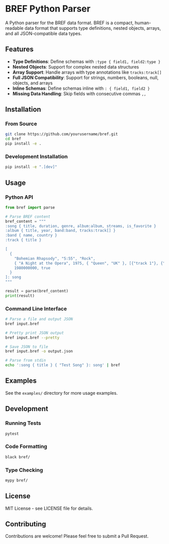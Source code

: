 # BREF Python Parser

A Python parser for the BREF data format. BREF is a compact, human-readable data format that supports type definitions, nested objects, arrays, and all JSON-compatible data types.

## Features

- **Type Definitions**: Define schemas with `:type { field1, field2:type }`
- **Nested Objects**: Support for complex nested data structures
- **Array Support**: Handle arrays with type annotations like `tracks:track[]`
- **Full JSON Compatibility**: Support for strings, numbers, booleans, null, objects, and arrays
- **Inline Schemas**: Define schemas inline with `: { field1, field2 }`
- **Missing Data Handling**: Skip fields with consecutive commas `,,`

## Installation

### From Source

```bash
git clone https://github.com/yourusername/bref.git
cd bref
pip install -e .
```

### Development Installation

```bash
pip install -e ".[dev]"
```

## Usage

### Python API

```python
from bref import parse

# Parse BREF content
bref_content = """
:song { title, duration, genre, album:album, streams, is_favorite }
:album { title, year, band:band, tracks:track[] }
:band { name, country }
:track { title }

[
  {
    "Bohemian Rhapsody", "5:55", "Rock",
    { "A Night at the Opera", 1975, { "Queen", "UK" }, [{"track 1"}, {"track 2"}] },
    1980000000, true
  }
]: song
"""

result = parse(bref_content)
print(result)
```

### Command Line Interface

```bash
# Parse a file and output JSON
bref input.bref

# Pretty print JSON output
bref input.bref --pretty

# Save JSON to file
bref input.bref -o output.json

# Parse from stdin
echo ':song { title } { "Test Song" }: song' | bref
```

## Examples

See the `examples/` directory for more usage examples.

## Development

### Running Tests

```bash
pytest
```

### Code Formatting

```bash
black bref/
```

### Type Checking

```bash
mypy bref/
```

## License

MIT License - see LICENSE file for details.

## Contributing

Contributions are welcome! Please feel free to submit a Pull Request.
